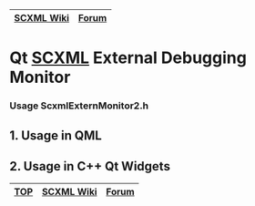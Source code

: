 <a name="top-anchor"/>

| [SCXML Wiki](https://alexzhornyak.github.io/SCXML-tutorial/) | [Forum](https://github.com/alexzhornyak/ScxmlEditor-Tutorial/discussions) |
|---|---|

# Qt [SCXML](https://alexzhornyak.github.io/SCXML-tutorial/) External Debugging Monitor

### Usage ScxmlExternMonitor2.h
## 1. Usage in QML


## 2. Usage in C++ Qt Widgets

| [TOP](#top-anchor) | [SCXML Wiki](https://alexzhornyak.github.io/SCXML-tutorial/) | [Forum](https://github.com/alexzhornyak/ScxmlEditor-Tutorial/discussions) |
|---|---|---|